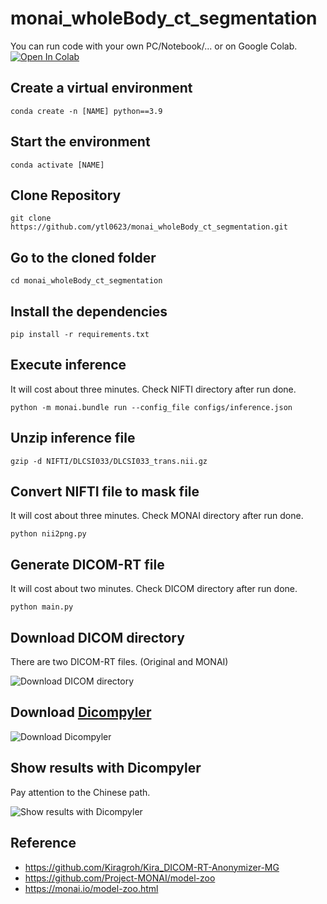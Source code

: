 # monai_wholeBody_ct_segmentation
You can run code with your own PC/Notebook/... or on Google Colab.
<a href="https://colab.research.google.com/github/ytl0623/monai_wholeBody_ct_segmentation/blob/master/monai_wholeBody_ct_segmentation.ipynb"><img src="https://colab.research.google.com/assets/colab-badge.svg" alt="Open In Colab"></a>

## Create a virtual environment
```
conda create -n [NAME] python==3.9
```

## Start the environment
```
conda activate [NAME]
```

## Clone Repository
```
git clone https://github.com/ytl0623/monai_wholeBody_ct_segmentation.git
```

## Go to the cloned folder
```
cd monai_wholeBody_ct_segmentation
```

## Install the dependencies
```
pip install -r requirements.txt
```

## Execute inference
It will cost about three minutes.
Check NIFTI directory after run done.
```
python -m monai.bundle run --config_file configs/inference.json
```

## Unzip inference file
```
gzip -d NIFTI/DLCSI033/DLCSI033_trans.nii.gz 
```

## Convert NIFTI file to mask file
It will cost about three minutes.
Check MONAI directory after run done.
```
python nii2png.py
```

## Generate DICOM-RT file
It will cost about two minutes.
Check DICOM directory after run done.
```
python main.py
```

## Download DICOM directory
There are two DICOM-RT files. (Original and MONAI)

![Download DICOM directory](https://github.com/ytl0623/monai_wholeBody_ct_segmentation/assets/55120101/3a606842-88c0-4253-9072-0c5c7e2d89ee)

## Download [Dicompyler](https://github.com/bastula/dicompyler/releases/download/release-0.4.2/dicompyler_setup-0.4.2.win32.exe)
![Download Dicompyler](https://github.com/ytl0623/monai_wholeBody_ct_segmentation/assets/55120101/f39cea95-7d57-46a8-a707-db328cf8be0d)

## Show results with Dicompyler
Pay attention to the Chinese path.

![Show results with Dicompyler](https://github.com/ytl0623/monai_wholeBody_ct_segmentation/assets/55120101/9c8714fd-b28a-4493-895d-28ec621c1047)

## Reference
- https://github.com/Kiragroh/Kira_DICOM-RT-Anonymizer-MG
- https://github.com/Project-MONAI/model-zoo
- https://monai.io/model-zoo.html
